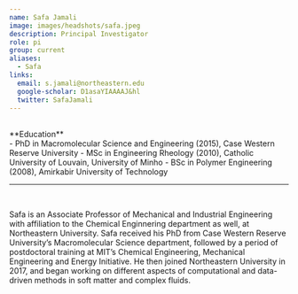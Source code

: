 ```yaml
---
name: Safa Jamali
image: images/headshots/safa.jpeg
description: Principal Investigator 
role: pi
group: current
aliases:
  - Safa
links:
  email: s.jamali@northeastern.edu
  google-scholar: D1asaYIAAAAJ&hl
  twitter: SafaJamali
---
```


<br>
**Education**
<br>
- PhD in Macromolecular Science and Engineering (2015), Case Western Reserve University
- MSc in Engineering Rheology (2010), Catholic University of Louvain, University of Minho
- BSc in Polymer Engineering (2008), Amirkabir University of Technology
<br>
<hr>
<br>

Safa is an Associate Professor of Mechanical and Industrial Engineering with affiliation to the Chemical Enginnering department as well, at Northeastern University. Safa received his PhD from Case Western Reserve University’s Macromolecular Science department, followed by a period of postdoctoral training at MIT’s Chemical Engineering, Mechanical Engineering and Energy Initiative. He then joined Northeastern University in 2017, and began working on different aspects of computational and data-driven methods in soft matter and complex fluids.
